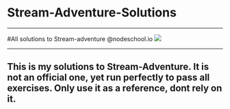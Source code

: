 # Stream-Adventure-Solutions
-------
#All solutions to Stream-adventure @nodeschool.io
![](http://i.imgur.com/PAf10jN.png)
*****
**This is my solutions to Stream-Adventure. It is not an official one, yet run perfectly to pass all exercises. Only use it as a reference, dont rely on it.**
-----
